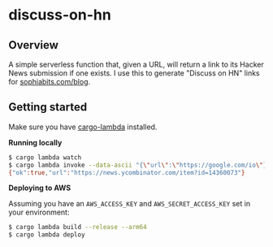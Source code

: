 # discuss-on-hn

## Overview

A simple serverless function that, given a URL, will return a link to its Hacker News submission if one exists. I use this to generate "Discuss on HN" links for [sophiabits.com/blog](https://sophiabits.com/blog).

## Getting started

Make sure you have [cargo-lambda](https://github.com/cargo-lambda/cargo-lambda) installed.

**Running locally**

```sh
$ cargo lambda watch
$ cargo lambda invoke --data-ascii "{\"url\":\"https://google.com/io\"}"
{"ok":true,"url":"https://news.ycombinator.com/item?id=14360073"}
```

**Deploying to AWS**

Assuming you have an `AWS_ACCESS_KEY` and `AWS_SECRET_ACCESS_KEY` set in your environment:

```sh
$ cargo lambda build --release --arm64
$ cargo lambda deploy
```
